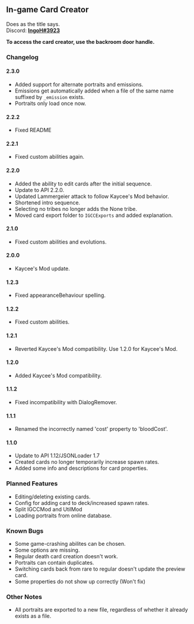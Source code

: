 ## In-game Card Creator ##
Does as the title says.  
Discord: [**IngoH#3923**](https://discord.com/users/381801621950169089)<br>

**To access the card creator, use the backroom door handle.**<br>

### Changelog ###

#### 2.3.0
- Added support for alternate portraits and emissions.
- Emissions get automatically added when a file of the same name suffixed by `_emission` exists.
- Portraits only load once now.

#### 2.2.2
- Fixed README

#### 2.2.1
- Fixed custom abilities again.

#### 2.2.0
- Added the ability to edit cards after the initial sequence.
- Update to API 2.2.0.
- Updated Lammergeier attack to follow Kaycee's Mod behavior.
- Shortened intro sequence.
- Selecting no tribes no longer adds the None tribe.
- Moved card export folder to ```IGCCExports``` and added explanation.

#### 2.1.0
- Fixed custom abilities and evolutions.

#### 2.0.0
- Kaycee's Mod update.

#### 1.2.3
- Fixed appearanceBehaviour spelling.

#### 1.2.2
- Fixed custom abilities.

#### 1.2.1
- Reverted Kaycee's Mod compatibility. Use 1.2.0 for Kaycee's Mod.

#### 1.2.0
- Added Kaycee's Mod compatibility.

#### 1.1.2
- Fixed incompatibility with DialogRemover.

#### 1.1.1
- Renamed the incorrectly named 'cost' property to 'bloodCost'.

#### 1.1.0
- Update to API 1.12/JSONLoader 1.7
- Created cards no longer temporarily increase spawn rates.
- Added some info and descriptions for card properties.

### Planned Features ###
- Editing/deleting existing cards.
- Config for adding card to deck/increased spawn rates.
- Split IGCCMod and UtilMod
- Loading portraits from online database.

### Known Bugs ###
- Some game-crashing abilites can be chosen.
- Some options are missing.
- Regular death card creation doesn't work.
- Portraits can contain duplicates.
- Switching cards back from rare to regular doesn't update the preview card.
- Some properties do not show up correctly (Won't fix)

### Other Notes ###
- All portraits are exported to a new file, regardless of whether it already exists as a file.
